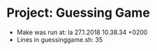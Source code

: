 # Project: Guessing Game
- Make was run at:
la 27.1.2018 10.38.34 +0200
- Lines in guessinggame.sh:
35
